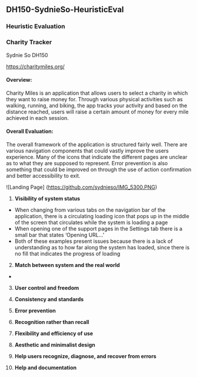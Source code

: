 ## DH150-SydnieSo-HeuristicEval
### Heuristic Evaluation
### Charity Tracker
Sydnie So DH150

https://charitymiles.org/
#### Overview: 
Charity Miles is an application that allows users to select a charity in which they want to raise money for. Through various physical activities such as walking, running, and biking, the app tracks your activity and based on the distance reached, users will raise a certain amount of money for every mile achieved in each session.
#### Overall Evaluation:
The overall framework of the application is structured fairly well. There are various navigation components that could vastly improve the users experience. Many of the icons that indicate the different pages are unclear as to what they are supposed to represent. Error prevention is also something that could be improved on through the use of action confirmation and better accessibility to exit.

![Landing Page]
  (https://github.com/sydnieso/IMG_5300.PNG)


1. **Visibility of system status**
- When changing from various tabs on the navigation bar of the application, there is a circulating loading icon that pops up in the middle of the screen that circulates while the system is loading a page
- When opening one of the support pages in the Settings tab there is a small bar that states ‘Opening URL…’ 
- Both of these examples present issues because there is a lack of understanding as to how far along the system has loaded, since there is no fill that indicates the progress of loading

2. **Match between system and the real world**
- 


3. **User control and freedom**

4. **Consistency and standards**

5. **Error prevention**

6. **Recognition rather than recall**

7. **Flexibility and efficiency of use**

8. **Aesthetic and minimalist design**

9. **Help users recognize, diagnose, and recover from errors**

10. **Help and documentation**

